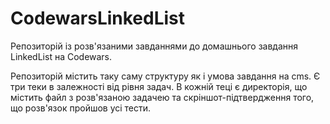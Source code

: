 # CodewarsLinkedList
Репозиторій із розв'язаними завданнями до домашнього завдання
LinkedList на Codewars.

Репозиторій містить таку саму структуру як і умова завдання на cms.
Є три теки в залежності від рівня задач.
В кожній теці є директорія, що містить файл з розв'язаною задачею 
та скріншот-підтвердження того, що розв'язок пройшов усі тести. 




